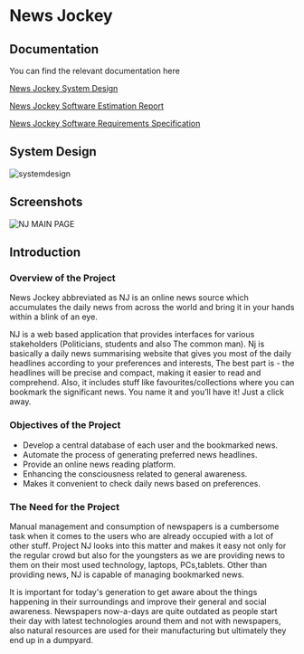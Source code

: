 
# News Jockey

## Documentation
You can find the relevant documentation here

[News Jockey System Design](https://github.com/rachit759/News-Jockey/blob/main/NEWS%20JOCKEY%20SYSTEM%20DESIGN.pdf)

[News Jockey Software Estimation Report](https://github.com/rachit759/News-Jockey/blob/main/NEWS%20JOCKEY%20ESTIMATION%20REPORT.pdf)

[News Jockey Software Requirements Specification](https://github.com/rachit759/News-Jockey/blob/main/NEWS%20JOCKEY%20SOFTWARE%20REQUIREMENTS%20SPECIFICATIONS.pdf)

## System Design

![systemdesign](https://user-images.githubusercontent.com/43988919/158877342-5bf4a533-4ac2-4ea8-9a80-1e4fdfaedd7b.png)



## Screenshots

![NJ MAIN PAGE](https://user-images.githubusercontent.com/43988919/158878039-1d5a323d-a8dc-4a10-8e7b-fb1bfbe70fe2.jpeg)


## Introduction 
### Overview of the Project
 News Jockey abbreviated as NJ is an online news source which accumulates the daily news from across the world and bring it in your hands within a blink of an eye.
 
NJ is a web based application that provides interfaces for various stakeholders (Politicians, students and also The common man). Nj is basically a daily news summarising website that gives you most of the daily headlines according to your preferences and interests, The best part is - the headlines will be precise and compact, making it easier to read and comprehend. Also, it includes stuff like favourites/collections where you can bookmark the significant news. You name it and you’ll have it! Just a click away.

### Objectives of the Project 

* Develop a central database of each user and the bookmarked news.
* Automate the process of generating preferred news headlines. 
* Provide an online news reading platform.
* Enhancing the consciousness related to general awareness. 
* Makes it convenient to check daily news based on preferences.

### The Need for the Project 

Manual management and consumption of newspapers is a cumbersome task when it comes to the users who are already occupied with a lot of other stuff. Project NJ looks into this matter and makes it easy not only for the regular crowd but also for the youngsters as we are providing news to them on their most used technology, laptops, PCs,tablets. Other than providing news, NJ is capable of managing bookmarked news.

It is important for today's generation to get aware about the things happening in their surroundings and improve their general and social awareness. Newspapers now-a-days are quite outdated as people start their day with latest technologies around them and not with newspapers, also natural resources are used for their manufacturing but ultimately they end up in a dumpyard.
